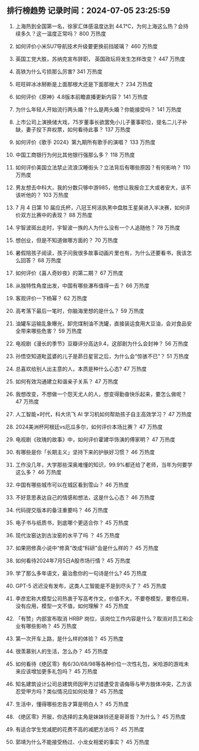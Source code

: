 
## 排行榜趋势 记录时间：2024-07-05 23:25:59
  
  1. 上海热到全国第一名，徐家汇体感温度达到 44.1℃，为何上海这么热？会持续多久？这一温度正常吗？ 800 万热度
    
  2. 如何评价小米SU7导航技术升级要更换前挡玻璃？ 460 万热度
    
  3. 英国工党大胜，苏纳克宣布辞职， 英国政坛将发生怎样改变？ 447 万热度
    
  4. 高铁为什么亏损那么厉害? 341 万热度
    
  5. 旺旺碎冰冰掰断是上面那根大还是下面那根大？ 234 万热度
    
  6. 如何评价《原神》4.8版本前瞻直播更新内容？ 141 万热度
    
  7. 为什么年轻人开始流行两头婚？什么是两头婚？你能接受吗？ 141 万热度
    
  8. 上市公司上演换储大戏，75岁董事长欲罢免小儿子董事职位，提名二儿子补缺，妻子投下弃权票，如何看待此事？ 137 万热度
    
  9. 如何评价《歌手 2024》第九期所有歌手的演唱？ 133 万热度
    
  10. 中国工商银行为何比其他银行强那么多？ 118 万热度
    
  11. 如何评价美国立法禁止流浪汉睡街头？立法背后有哪些原因？有何影响？ 110 万热度
    
  12. 男友想去中科大，我的分数只够中游985，他想让我报合工大或者安大，该不该听他的？ 103 万热度
    
  13. 7 月 4 日第 10 届应氏杯，八冠王柯洁执黑中盘胜王星昊进入半决赛，如何评价双方比赛中的表现？ 88 万热度
    
  14. 宇智波斑出走时，宇智波一族的人为什么没有一个人追随他？ 78 万热度
    
  15. 想创业，但是不知道做哪方面的？ 70 万热度
    
  16. 暑假陪孩子阅读，孩子问我很多故事动画片里也有，为什么还要看书，我该怎么回答？ 68 万热度
    
  17. 如何评价《喜人奇妙夜》的第二期？ 67 万热度
    
  18. 从独特性角度出发，中国有哪些瀑布值得一去？ 66 万热度
    
  19. 客观评价一下杨幂？ 62 万热度
    
  20. 高考落下最后一笔时，你脑海里想的是什么？ 59 万热度
    
  21. 油罐车运输乱象曝光，卸完煤制油不洗罐，直接装运食用大豆油，会对食品安全带来哪些危害？ 59 万热度
    
  22. 电视剧《漫长的季节》豆瓣评分高达9.4，这部剧为什么会封神？ 56 万热度
    
  23. 孙悟空知道毗蓝婆的儿子是昴日星官之后，为什么会“惊骇不已”？ 51 万热度
    
  24. 总喜欢给别人出主意的人，本质是种什么心态? 47 万热度
    
  25. 如何有效沟通建立和谐亲子关系？ 47 万热度
    
  26. 我想改变，不想做一个怨天尤人的人，想变得勤奋快乐起来，要怎么做呢？ 47 万热度
    
  27. 人工智能+时代，科大讯飞 AI 学习机如何帮助孩子自主高效学习？ 47 万热度
    
  28. 2024美洲杯阿根廷vs厄瓜多尔，如何评价本场比赛？ 47 万热度
    
  29. 电视剧《玫瑰的故事》中，如何评价霍建华饰演的傅家明？ 47 万热度
    
  30. 有哪些是你「长期主义」坚持下来的护肤好习惯？ 46 万热度
    
  31. 工作没几年，大学那些深奥难懂的知识，99.9%都还给了老师，当年为何要学这么多？ 46 万热度
    
  32. 中国有哪些城市可以在城区看到雪山？ 46 万热度
    
  33. 不好意思表达自己的情感和想法，这是什么心态？ 46 万热度
    
  34. 代码提交版本的备注重要吗？ 46 万热度
    
  35. 电子书与纸质书，到底哪个更适合你？ 45 万热度
    
  36. 现代汝窑达到古汝窑的水平了吗 ？ 45 万热度
    
  37. 如果把修真小说中“修真”改成“科研”会是什么样的？ 45 万热度
    
  38. 如何看待2024年7月5日A股市场行情？ 45 万热度
    
  39. 学了那么多年语文，最治愈你的一句诗是什么? 45 万热度
    
  40. GPT-5 迟迟没有发布，这类人工智能是不是到尽头了？ 45 万热度
    
  41. 李彦宏称大模型公司热衷于写高考作文，价值不大，不要卷模型，要卷应用，没有应用，模型一文不值，如何理解？ 45 万热度
    
  42. 「有赞」内部宣布取消 HRBP 岗位，该岗位工作内容是什么？取消对员工和企业有哪些影响？ 45 万热度
    
  43. 第一次开车上路，是什么样的体验？ 45 万热度
    
  44. 很羡慕别人的生活，怎么办？ 45 万热度
    
  45. 如何看待《绝区零》有6/30/68/98等各种价位一次性礼包，米哈游的游戏未来应该增加更多礼包吗？ 45 万热度
    
  46. 知名建筑设计公司总建筑师因甲方过错遭受言语侮辱与甲方肢体冲突，乙方该忍受甲方吗？类似情况应如何处理？ 45 万热度
    
  47. 生活中，懂得哪些忠告才算是明白人？ 45 万热度
    
  48. 《绝区零》开服，你选择的主角是妹妹铃还是哥哥哲？为什么？ 45 万热度
    
  49. 有适合学生党减肥的花费不高的减肥方法吗？ 45 万热度
    
  50. 郭靖为什么不能接受杨过、小龙女相爱的事实？ 45 万热度
    